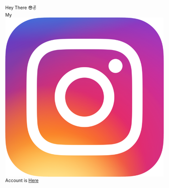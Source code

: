 Hey There 😎✌
<br>
My ![Instagram](Instagram_icon.png) Account is [Here](https://www.instagram.com/aswinsolanki/)

